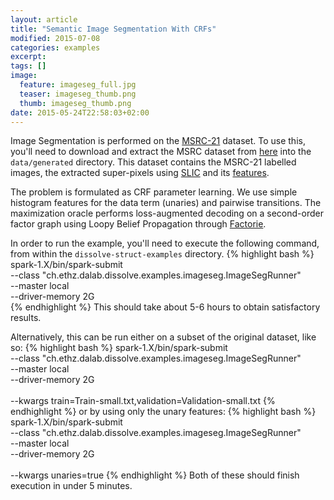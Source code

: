 ```yaml
---
layout: article
title: "Semantic Image Segmentation With CRFs"
modified: 2015-07-08
categories: examples
excerpt:
tags: []
image:
  feature: imageseg_full.jpg
  teaser: imageseg_thumb.png
  thumb: imageseg_thumb.png
date: 2015-05-24T22:58:03+02:00
---
```



Image Segmentation is performed on the [MSRC-21](http://research.microsoft.com/en-us/projects/objectclassrecognition/) dataset.
To use this, you'll need to download and extract the MSRC dataset from [here](https://s3-eu-west-1.amazonaws.com/dissolve-struct/msrc/msrc.tar.gz)
into the `data/generated` directory.
This dataset contains the MSRC-21 labelled images, the extracted super-pixels using [SLIC](http://ivrl.epfl.ch/research/superpixels)
and its [features](http://cvlab.epfl.ch/data/dpg/index.php).

The problem is formulated as CRF parameter learning.
We use simple histogram features for the data term (unaries) and pairwise
transitions.
The maximization oracle performs loss-augmented decoding on a second-order
factor graph using Loopy Belief Propagation through [Factorie](http://factorie.cs.umass.edu/).

In order to run the example, you'll need to execute the following command, from
within the `dissolve-struct-examples` directory.
{% highlight bash %}
spark-1.X/bin/spark-submit \
  --class "ch.ethz.dalab.dissolve.examples.imageseg.ImageSegRunner" \
  --master local \
  --driver-memory 2G \
  <examples-jar-path>
{% endhighlight %}
This should take about 5-6 hours to obtain satisfactory results.

Alternatively, this can be run either on a subset of the original dataset, like so:
{% highlight bash %}
spark-1.X/bin/spark-submit \
  --class "ch.ethz.dalab.dissolve.examples.imageseg.ImageSegRunner" \
  --master local \
  --driver-memory 2G \
  <examples-jar-path> \
  --kwargs train=Train-small.txt,validation=Validation-small.txt
{% endhighlight %}
or by using only the unary features:
{% highlight bash %}
spark-1.X/bin/spark-submit \
  --class "ch.ethz.dalab.dissolve.examples.imageseg.ImageSegRunner" \
  --master local \
  --driver-memory 2G \
  <examples-jar-path> \
  --kwargs unaries=true
{% endhighlight %}
Both of these should finish execution in under 5 minutes.
